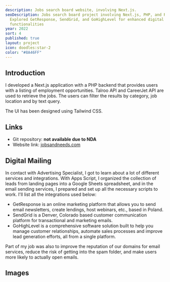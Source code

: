```yaml
---
description: Jobs search board website, involving Next.js.
seoDescription: Jobs search board project involving Next.js, PHP, and Rest API.
  Explored GetResponse, SendGrid, and GoHighLevel for enhanced digital mailing
  functionalities
year: 2022
sort: 4
published: true
layout: project
icon: doodles:star-2
color: "#8A46FF"
---
```


## Introduction

I developed a Next.js application with a PHP backend that provides users with a listing of employment opportunities. Talroo API and CareerJet API are used to retrieve the jobs. The users can filter the results by category, job location and by text query.

The UI has been designed using Tailwind CSS.

## Links

- Git repository: **not available due to NDA**
- Website link: <DeferButton><a href="https://jobsandneeds.com" rel="noreferrer">jobsandneeds.com</a></DeferButton>

## Digital Mailing

In contact with Advertising Specialist, I got to learn about a lot of different services and integrations. With Apps Script, I organized the collection of leads from landing pages into a Google Sheets spreadsheet, and in the email sending services, I prepared and set up all the necessary scripts to work. I'll list all the integrations used below:

- GetResponse is an online marketing platform that allows you to send email newsletters, create lendings, host webinars, etc., based in Poland.
- SendGrid is a Denver, Colorado based customer communication platform for transactional and marketing emails.
- GoHighLevel is a comprehensive software solution built to help you manage customer relationships, automate sales processes and improve lead generation efforts, all from a single platform.

Part of my job was also to improve the reputation of our domains for email services, reduce the risk of getting into the spam folder, and make users more likely to actually open emails.

## Images
